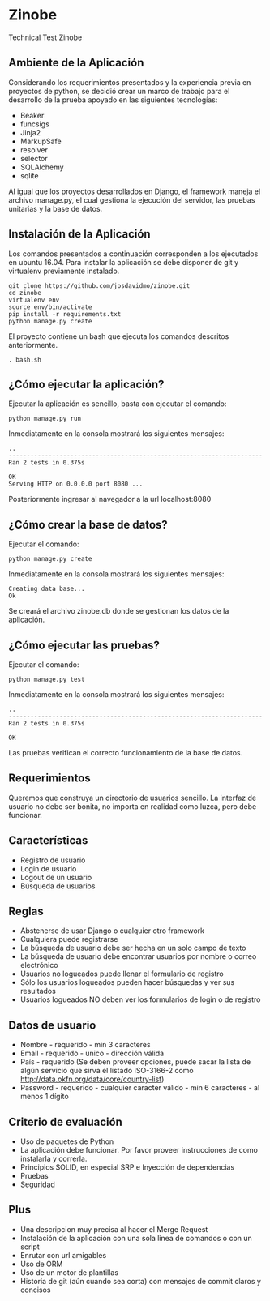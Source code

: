 # Zinobe

Technical Test Zinobe

## Ambiente de la Aplicación

Considerando los requerimientos presentados y la experiencia previa en proyectos de python, se decidió crear un marco de trabajo para el desarrollo de la prueba apoyado en las siguientes tecnologías:

-   Beaker
-   funcsigs
-   Jinja2
-   MarkupSafe
-   resolver
-   selector
-   SQLAlchemy
-   sqlite

Al igual que los proyectos desarrollados en Django, el framework maneja el archivo manage.py, el cual gestiona la ejecución del servidor, las pruebas unitarias y la base de datos.

## Instalación de la Aplicación

Los comandos presentados a continuación corresponden a los ejecutados en ubuntu 16.04. Para instalar la aplicación se debe disponer de git y virtualenv previamente instalado.

    git clone https://github.com/josdavidmo/zinobe.git
    cd zinobe
    virtualenv env
    source env/bin/activate
    pip install -r requirements.txt
    python manage.py create

El proyecto contiene un bash que ejecuta los comandos descritos anteriormente.

    . bash.sh

## ¿Cómo ejecutar la aplicación?

Ejecutar la aplicación es sencillo, basta con ejecutar el comando:

    python manage.py run

Inmediatamente en la consola mostrará los siguientes mensajes:

    ..
    ----------------------------------------------------------------------
    Ran 2 tests in 0.375s

    OK
    Serving HTTP on 0.0.0.0 port 8080 ...

Posteriormente ingresar al navegador a la url localhost:8080

## ¿Cómo crear la base de datos?

Ejecutar el comando:

    python manage.py create

Inmediatamente en la consola mostrará los siguientes mensajes:

    Creating data base...
    Ok

Se creará el archivo zinobe.db donde se gestionan los datos de la aplicación.

## ¿Cómo ejecutar las pruebas?

Ejecutar el comando:

    python manage.py test

Inmediatamente en la consola mostrará los siguientes mensajes:

    ..
    ----------------------------------------------------------------------
    Ran 2 tests in 0.375s

    OK

Las pruebas verifican el correcto funcionamiento de la base de datos.

## Requerimientos

Queremos que construya un directorio de usuarios sencillo. La interfaz de usuario no debe ser bonita, no importa en realidad como luzca, pero debe funcionar.

## Características

-   Registro de usuario
-   Login de usuario
-   Logout de un usuario
-   Búsqueda de usuarios

## Reglas

-   Abstenerse de usar Django o cualquier otro framework
-   Cualquiera puede registrarse
-   La búsqueda de usuario debe ser hecha en un solo campo de texto
-   La búsqueda de usuario debe encontrar usuarios por nombre o correo electrónico
-   Usuarios no logueados puede llenar el formulario de registro
-   Sólo los usuarios logueados pueden hacer búsquedas y ver sus resultados
-   Usuarios logueados NO deben ver los formularios de login o de registro

## Datos de usuario

-   Nombre - requerido - min 3 caracteres
-   Email - requerido - unico - dirección válida
-   País - requerido (Se deben proveer opciones, puede sacar la lista de algún servicio que sirva el listado ISO-3166-2 como <http://data.okfn.org/data/core/country-list>)
-   Password - requerido - cualquier caracter válido - min 6 caracteres - al menos 1 dígito

## Criterio de evaluación

-   Uso de paquetes de Python
-   La aplicación debe funcionar. Por favor proveer instrucciones de como instalarla y correrla.
-   Principios SOLID, en especial SRP e Inyección de dependencias
-   Pruebas
-   Seguridad

## Plus

-   Una descripcion muy precisa al hacer el Merge Request
-   Instalación de la aplicación con una sola linea de comandos o con un script
-   Enrutar con url amigables
-   Uso de ORM
-   Uso de un motor de plantillas
-   Historia de git (aún cuando sea corta) con mensajes de commit claros y concisos
